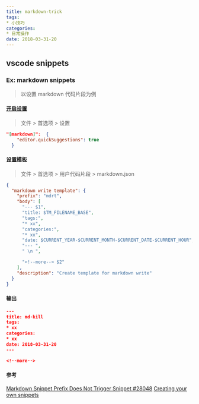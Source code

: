 ```yaml
---
title: markdown-trick
tags:
* 小技巧
categories:
* 日常操作
date: 2018-03-31-20
---
```


## vscode snippets

### Ex: markdown snippets

> 以设置 markdown 代码片段为例

<!--more-->

#### [开启设置][1]

> 文件 > 首选项 > 设置

```json
"[markdown]":  {
    "editor.quickSuggestions": true
  }
```

#### [设置模板][2]

> 文件 > 首选项 > 用户代码片段 > markdown.json

```json
{
  "markdown write template": {
    "prefix": "mdrt",
    "body": [
      "--- $1",
      "title: $TM_FILENAME_BASE",
      "tags:",
      "* xx",
      "categories:",
      "* xx",
      "date: $CURRENT_YEAR-$CURRENT_MONTH-$CURRENT_DATE-$CURRENT_HOUR",
      "--- ",
      " \n ",

      "<!--more--> $2"
    ],
    "description": "Create template for markdown write"
  }
}
```

#### 输出

```json
---
title: md-kill
tags:
* xx
categories:
* xx
date: 2018-03-31-20
---

<!--more-->
```

#### 参考

[Markdown Snippet Prefix Does Not Trigger Snippet #28048][1]
[Creating your own snippets][2]

[1]: https://github.com/Microsoft/vscode/issues/28048
[2]: https://code.visualstudio.com/docs/editor/userdefinedsnippets
